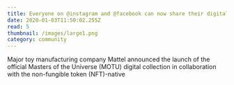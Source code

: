 ```yaml
---
title: Everyone on @instagram and @facebook can now share their digital collectibles in the US, and on In
date: 2020-01-03T11:50:02.255Z
read: 5
thumbnail: /images/large1.png
category: community
---
```


Major toy manufacturing company Mattel announced the launch of the official Masters of the Universe (MOTU) digital collection in collaboration with the non-fungible token (NFT)-native